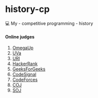 # history-cp
:computer:
My - competitive programming - history

<h4>Online judges</h4>

1. [OmegaUp](https://omegaup.com/)
2. [UVa](https://uva.onlinejudge.org/)
3. [URI](https://www.urionlinejudge.com.br/)
4. [HackerRank](https://www.hackerrank.com/dashboard)
5. [GeeksForGeeks](https://www.geeksforgeeks.org/)
6. [CodeSignal](https://codesignal.com/)
7. [CodeForces](https://codeforces.com/)
8. [COJ](http://coj.uci.cu/index.xhtml)
9. [SOJ](https://www.spoj.com/)
